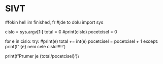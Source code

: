 # SIVT
#fokin hell im finished, fr
#jde to dolu
import sys

cislo = sys.argv[1:]
total = 0
#print(cislo)
pocetcisel = 0

for e in cislo:
    try:
        #print(e)
        total += int(e)
        pocetcisel = pocetcisel + 1
    except:
        print(f' {e} neni cele cislo!!!!!')


print(f'Prumer je {total/pocetcisel}')\
